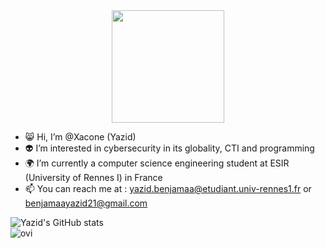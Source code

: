 <div id="header" align="center">
  <img src="https://i.ibb.co/K2G9wCW/cha.jpg" width="180"/>
</div>


- 😸 Hi, I’m @Xacone (Yazid)
- 👽 I’m interested in cybersecurity in its globality, CTI and programming
- 🌍 I’m currently a computer science engineering student at ESIR (University of Rennes I) in France
- 📫 You can reach me at : yazid.benjamaa@etudiant.univ-rennes1.fr or benjamaayazid21@gmail.com

![Yazid's GitHub stats](https://github-readme-stats.vercel.app/api?username=Xacone&show_icons=true&theme=tokyonight)
<br><img src="https://github-readme-stats.vercel.app/api/top-langs?username=Xacone&show_icons=true&locale=en&layout=compact&theme=tokyonight" alt="ovi" />
